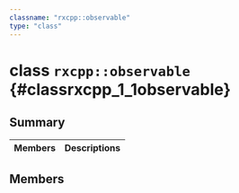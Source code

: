 ```yaml
---
classname: "rxcpp::observable"
type: "class"
---
```


# class `rxcpp::observable` {#classrxcpp_1_1observable}

## Summary

 Members                        | Descriptions
--------------------------------|---------------------------------------------

## Members

